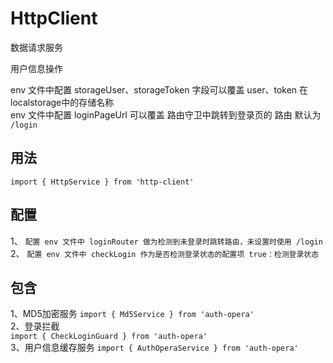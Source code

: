 # HttpClient

数据请求服务

用户信息操作  

env 文件中配置 storageUser、storageToken 字段可以覆盖 user、token 在localstorage中的存储名称  
env 文件中配置 loginPageUrl 可以覆盖 路由守卫中跳转到登录页的 路由 默认为 `/login`

## 用法
`import { HttpService } from 'http-client'`

## 配置
1、 
`配置 env 文件中 loginRouter 做为检测到未登录时跳转路由，未设置时使用 /login`
2、 
`配置 env 文件中 checkLogin 作为是否检测登录状态的配置项 true：检测登录状态`


## 包含
1、MD5加密服务 
`import { Md5Service } from 'auth-opera'`  
2、登录拦截  
`import { CheckLoginGuard } from 'auth-opera'`  
3、用户信息缓存服务 
`import { AuthOperaService } from 'auth-opera'`  
